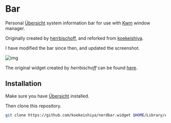 # Bar

Personal [Übersicht](http://tracesof.net/uebersicht/) system information bar for use with [Kwm](https://github.com/koekeishiya/kwm) window manager.

Originally created by [herrbischoff](https://github.com/herrbischoff),
and reforked from
[koekeishiya](https://github.com/koekeishiya/nerdbar.widget).

I have modified the bar since then, and updated the screenshot.

![img](http://i.imgur.com/1C06gCK.png)

The original widget created by *herrbischoff* can be found [here](https://github.com/herrbischoff/nerdbar.widget).

## Installation

Make sure you have [Übersicht](http://tracesof.net/uebersicht/) installed.

Then clone this repository.

```bash
git clone https://github.com/koekeishiya/nerdbar.widget $HOME/Library/Application\ Support/Übersicht/widgets
```
